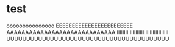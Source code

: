 # test

ooooooooooooooo
EEEEEEEEEEEEEEEEEEEEEEEE
AAAAAAAAAAAAAAAAAAAAAAAAAAAAA
IIIIIIIIIIIIIIIIIIIIIIIIIIIIIIIIIIII
UUUUUUUUUUUUUUUUUUUUUUUUUUUUUUUUUUUUUUUUU